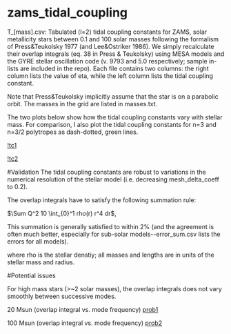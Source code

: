 # zams_tidal_coupling

T_[mass].csv: Tabulated (l=2) tidal coupling constants for ZAMS, solar metallicity stars between 0.1 and 100 solar masses following the formalism of Press&Teukolsky 1977 (and Lee&Ostriker 1986). We simply recalculate their overlap integrals (eq. 38 in Press & Teukolsky) using MESA models and the GYRE stellar oscillation code (v. 9793 and 5.0 respectively; sample in-lists are included in the repo). Each file contains two columns: the right column lists the value of eta, while the left column lists the tidal coupling constant. 

Note that Press&Teukolsky implicitly assume that the star is on a parabolic orbit. The masses in the grid are listed in masses.txt.

The two plots below show how the tidal coupling constants vary with stellar mass. For comparison, I also plot the tidal coupling constants for n=3 and n=3/2 polytropes as dash-dotted, green lines.

[!tc1](https://github.com/alekseygenerozov/zams_tidal_coupling/blob/master/tc1.png)

[!tc2](https://github.com/alekseygenerozov/zams_tidal_coupling/blob/master/tc2.png)

#Validation
The tidal coupling constants are robust to variations in the numerical resolution of the stellar model (i.e. decreasing mesh_delta_coeff to 0.2). 

The overlap integrals have to satisfy the following summation rule:

$\Sum Q^2 10 \int_{0}^1 rho(r) r^4 dr$,

This summation is generally satisfied to within 2% (and the agreement is often much better, especially for sub-solar models--error_sum.csv lists the errors for all models). 

where rho is the stellar denstiy; all masses and lengths are in units of the stellar mass and radius. 

#Potential issues

For high mass stars (>~2 solar masses), the overlap integrals does not vary smoothly between successive modes.  

20 Msun (overlap integral vs. mode frequency)
[prob1](https://github.com/alekseygenerozov/zams_tidal_coupling/prob1.png)

100 Msun (overlap integral vs. mode frequency)
[prob2](https://github.com/alekseygenerozov/zams_tidal_coupling/prob2.png)




